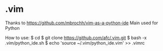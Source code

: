 # .vim

Thanks to https://github.com/mbrochh/vim-as-a-python-ide
Main used for Python

How to use:
$ cd
$ git clone https://github.com/afc/.vim.git
$ bash -x .vim/python_ide.sh
$ echo 'source ~/.vim/python_ide.vim' >> .vimrc

